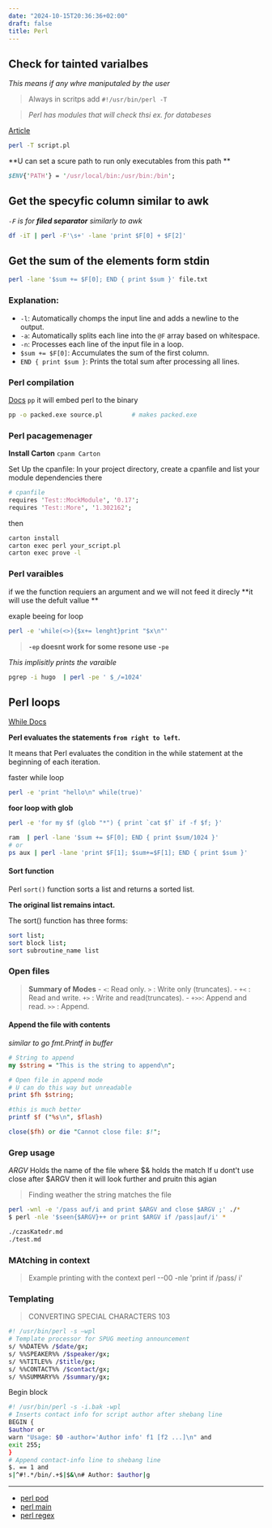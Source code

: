 ```yaml
---
date: "2024-10-15T20:36:36+02:00"
draft: false
title: Perl
---
```


## Check for tainted varialbes

*This means if any whre maniputaled by the user*

> Always in scritps add `#!/usr/bin/perl -T`

> *Perl has modules that will check thsi ex. for databeses*

[Article](https://www.geeksforgeeks.org/perl-taint-method/)

``` bash
perl -T script.pl
```

**U can set a scure path to run only executables from this path **

``` perl
$ENV{'PATH'} = '/usr/local/bin:/usr/bin:/bin';
```

## Get the specyfic column similar to awk

*`-F` is for **filed separator** similarly to awk*

``` bash
df -iT | perl -F'\s+' -lane 'print $F[0] + $F[2]'
```

## Get the sum of the elements form stdin

``` bash
perl -lane '$sum += $F[0]; END { print $sum }' file.txt
```

### Explanation:

-   `-l`: Automatically chomps the input line and adds a newline to the
    output.
-   `-a`: Automatically splits each line into the `@F` array based on
    whitespace.
-   `-n`: Processes each line of the input file in a loop.
-   `$sum += $F[0]`: Accumulates the sum of the first column.
-   `END { print $sum }`: Prints the total sum after processing all
    lines.

### Perl compilation

[Docs](https://metacpan.org/pod/pp) `pp` it will embed perl to the
binary

``` bash
pp -o packed.exe source.pl        # makes packed.exe
```

### Perl pacagemenager

**Install Carton** `cpanm Carton`

Set Up the cpanfile: In your project directory, create a cpanfile and
list your module dependencies there

``` perl
# cpanfile
requires 'Test::MockModule', '0.17';
requires 'Test::More', '1.302162';
```

then

``` bash
carton install
carton exec perl your_script.pl
carton exec prove -l
```

### Perl varaibles

if we the function requiers an argument and we will not feed it direcly
**it will use the defult vallue **

exaple beeing for loop

``` bash
perl -e 'while(<>){$x+= lenght}print "$x\n"'
```

> **`-ep` doesnt work for some resone use `-pe`**

*This implisitly prints the varaible*

``` bash
pgrep -i hugo  | perl -pe ' $_/=1024'
```

## Perl loops

[While Docs](https://www.perltutorial.org/perl-while/)

**Perl evaluates the statements `from right to left`.**

It means that Perl evaluates the condition in the while statement at the
beginning of each iteration.

faster while loop

``` bash
perl -e 'print "hello\n" while(true)'
```

**foor loop with glob**

``` bash
perl -e 'for my $f (glob "*") { print `cat $f` if -f $f; }'
```

``` bash
ram  | perl -lane '$sum += $F[0]; END { print $sum/1024 }'
# or 
ps aux | perl -lane 'print $F[1]; $sum+=$F[1]; END { print $sum }'
```

#### Sort function

Perl `sort()` function sorts a list and returns a sorted list.

**The original list remains intact.**

The sort() function has three forms:

``` bash
sort list;
sort block list;
sort subroutine_name list
```

### Open files

> **Summary of Modes** - `<`: Read only. `>` : Write only (truncates). -
> `+<` : Read and write. `+>` : Write and read(truncates). - `+>>`:
> Append and read. `>>` : Append.

#### Append the file with contents

*similar to go fmt.Printf in buffer*

``` perl
# String to append
my $string = "This is the string to append\n";

# Open file in append mode
# U can do this way but unreadable 
print $fh $string;

#this is much better
printf $f ("%s\n", $flash) 

close($fh) or die "Cannot close file: $!";
```


### Grep usage
*ARGV* Holds the name of the file where $& holds the match 
If u dont't use close after $ARGV then  it will look further and pruitn this agian
> Finding weather the string matches the file 
```bash
perl -wnl -e '/pass auf/i and print $ARGV and close $ARGV ;' ./*
$ perl -nle '$seen{$ARGV}++ or print $ARGV if /pass|auf/i' *

./czasKatedr.md
./test.md
```

### MAtching in context
> Example printing with the context
perl --00 -nle  'print if /pass/ i'

### Templating
> CONVERTING SPECIAL CHARACTERS 103
```bash 
#! /usr/bin/perl -s –wpl
# Template processor for SPUG meeting announcement
s/ %%DATE%% /$date/gx;
s/ %%SPEAKER%% /$speaker/gx;
s/ %%TITLE%% /$title/gx;
s/ %%CONTACT%% /$contact/gx;
s/ %%SUMMARY%% /$summary/gx;
```

Begin block
```bash 
#! /usr/bin/perl -s -i.bak -wpl
# Inserts contact info for script author after shebang line
BEGIN {
$author or
warn "Usage: $0 -author='Author info' f1 [f2 ...]\n" and
exit 255;
}
# Append contact-info line to shebang line
$. == 1 and
s|^#!.*/bin/.+$|$&\n# Author: $author|g
```
------------------------------------------------------------------------

- [perl pod](posts/PROGRAMMING/perl/perl_pod.md)
- [perl main](posts/PROGRAMMING/perl/perl_main.md)
- [perl regex](posts/PROGRAMMING/perl/perl_regex.md)
